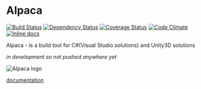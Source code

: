# Alpaca

[![Build Status](https://travis-ci.org/vasyl-purchel/alpaca.svg?branch=master)](https://travis-ci.org/vasyl-purchel/alpaca)
[![Dependency Status](https://gemnasium.com/vasyl-purchel/alpaca.svg)](https://gemnasium.com/vasyl-purchel/alpaca)
[![Coverage Status](https://coveralls.io/repos/vasyl-purchel/alpaca/badge.svg?branch=master)](https://coveralls.io/r/vasyl-purchel/alpaca?branch=master)
[![Code Climate](https://codeclimate.com/github/vasyl-purchel/alpaca/badges/gpa.svg)](https://codeclimate.com/github/vasyl-purchel/alpaca)
[![Inline docs](https://inch-ci.org/github/vasyl-purchel/alpaca.svg)](http://inch-ci.org/github/vasyl-purchel/alpaca)

Alpaca - is a build tool for C#(Visual Studio solutions) and Unity3D solutions

*in development so not pushed anywhere yet*

![Alpaca logo](https://raw.githubusercontent.com/vasyl-purchel/alpaca/master/lib/alpaca/data/logo.jpg "Alpaca is here")

[documentation](http://www.rubydoc.info/github/vasyl-purchel/alpaca/master/Alpaca)